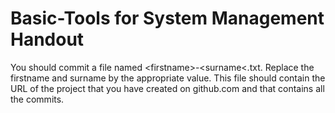 # Basic-Tools for System Management Handout

You should commit a file named &lt;firstname&gt;-&lt;surname&lt;.txt. Replace the firstname and surname by the appropriate value. 
This file should contain the URL of the project that you have created on github.com and that contains all the commits.
